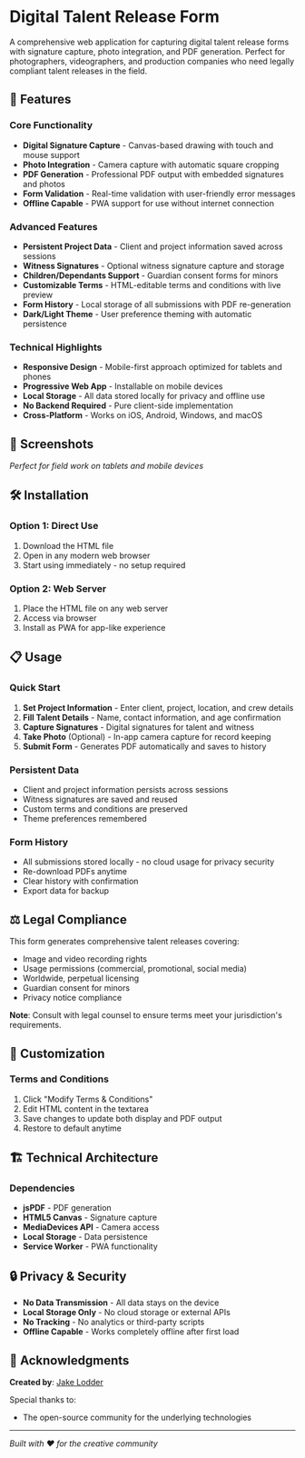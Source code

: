 # Digital Talent Release Form

A comprehensive web application for capturing digital talent release forms with signature capture, photo integration, and PDF generation. Perfect for photographers, videographers, and production companies who need legally compliant talent releases in the field.

## 🚀 Features

### Core Functionality
- **Digital Signature Capture** - Canvas-based drawing with touch and mouse support
- **Photo Integration** - Camera capture with automatic square cropping
- **PDF Generation** - Professional PDF output with embedded signatures and photos
- **Form Validation** - Real-time validation with user-friendly error messages
- **Offline Capable** - PWA support for use without internet connection

### Advanced Features
- **Persistent Project Data** - Client and project information saved across sessions
- **Witness Signatures** - Optional witness signature capture and storage
- **Children/Dependants Support** - Guardian consent forms for minors
- **Customizable Terms** - HTML-editable terms and conditions with live preview
- **Form History** - Local storage of all submissions with PDF re-generation
- **Dark/Light Theme** - User preference theming with automatic persistence

### Technical Highlights
- **Responsive Design** - Mobile-first approach optimized for tablets and phones
- **Progressive Web App** - Installable on mobile devices
- **Local Storage** - All data stored locally for privacy and offline use
- **No Backend Required** - Pure client-side implementation
- **Cross-Platform** - Works on iOS, Android, Windows, and macOS

## 📱 Screenshots

*Perfect for field work on tablets and mobile devices*

## 🛠️ Installation

### Option 1: Direct Use
1. Download the HTML file
2. Open in any modern web browser
3. Start using immediately - no setup required

### Option 2: Web Server
1. Place the HTML file on any web server
2. Access via browser
3. Install as PWA for app-like experience

## 📋 Usage

### Quick Start
1. **Set Project Information** - Enter client, project, location, and crew details
2. **Fill Talent Details** - Name, contact information, and age confirmation
3. **Capture Signatures** - Digital signatures for talent and witness
4. **Take Photo** (Optional) - In-app camera capture for record keeping
5. **Submit Form** - Generates PDF automatically and saves to history

### Persistent Data
- Client and project information persists across sessions
- Witness signatures are saved and reused
- Custom terms and conditions are preserved
- Theme preferences remembered

### Form History
- All submissions stored locally - no cloud usage for privacy security
- Re-download PDFs anytime
- Clear history with confirmation
- Export data for backup

## ⚖️ Legal Compliance

This form generates comprehensive talent releases covering:
- Image and video recording rights
- Usage permissions (commercial, promotional, social media)
- Worldwide, perpetual licensing
- Guardian consent for minors
- Privacy notice compliance

**Note**: Consult with legal counsel to ensure terms meet your jurisdiction's requirements.

## 🔧 Customization

### Terms and Conditions
1. Click "Modify Terms & Conditions"
2. Edit HTML content in the textarea
3. Save changes to update both display and PDF output
4. Restore to default anytime


## 🏗️ Technical Architecture

### Dependencies
- **jsPDF** - PDF generation
- **HTML5 Canvas** - Signature capture
- **MediaDevices API** - Camera access
- **Local Storage** - Data persistence
- **Service Worker** - PWA functionality

## 🔒 Privacy & Security

- **No Data Transmission** - All data stays on the device
- **Local Storage Only** - No cloud storage or external APIs
- **No Tracking** - No analytics or third-party scripts
- **Offline Capable** - Works completely offline after first load


## 🙏 Acknowledgments

**Created by**: [Jake Lodder](https://jakelodder.com.au)

Special thanks to:
- The open-source community for the underlying technologies
  
---

*Built with ❤️ for the creative community*

